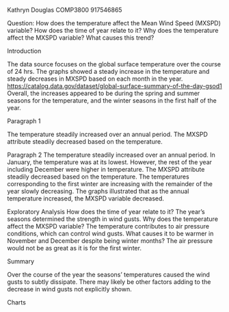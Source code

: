 Kathryn Douglas
COMP3800
917546865


Question: 
How does the temperature affect the Mean Wind Speed (MXSPD) variable?
How does the time of year relate to it?
Why does the temperature affect the MXSPD variable?
What causes this trend?

Introduction

The data source focuses on the global surface temperature over the course of 24 hrs.  The graphs showed a steady increase in the temperature and steady decreases in MXSPD based on each month in the year.
https://catalog.data.gov/dataset/global-surface-summary-of-the-day-gsod1
Overall, the increases appeared to be during the spring and summer seasons for the temperature, and the winter seasons in the first half of the year.

Paragraph 1

The temperature steadily increased over an annual period.
The MXSPD attribute steadily decreased based on the temperature.

Paragraph 2
The temperature steadily increased over an annual period.  In January, the temperature was at its lowest. However, the rest of the year including December were higher in temperature.
The MXSPD attribute steadily decreased based on the temperature. The temperatures corresponding to the first winter are increasing with the remainder of the year slowly decreasing.  The graphs illustrated that as the annual temperature increased, the MXSPD variable decreased.

Exploratory Analysis
How does the time of year relate to it?
The year’s seasons determined the strength in wind gusts.
Why does the temperature affect the MXSPD variable?
The temperature contributes to air pressure conditions, which can control wind gusts.
What causes it to be warmer in November and December despite being winter months?
The air pressure would not be as great as it is for the first winter.

Summary

Over the course of the year the seasons’ temperatures caused the wind gusts to subtly dissipate.  There may likely be other factors adding to the decrease in wind gusts not explicitly shown.


Charts


